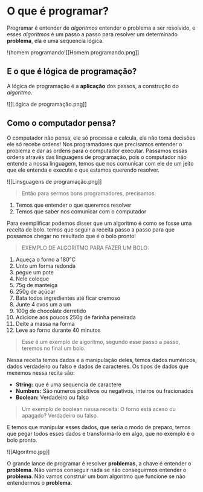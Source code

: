 # O que é programar?

Programar é entender de *algoritmos* entender o problema a ser resolvido, e esses *algoritmos* é um passo a passo para resolver um determinado **problema**, ela é uma sequencia lógica.


!(homem programando![[Homem programando.png]]

## E o que é lógica de programação?

A lógica de programação é a **aplicação** dos passos, a construção do *algoritmo*. 


![[Lógica de programação.png]]
## Como o computador pensa?

O computador não pensa, ele só processa e calcula, ela não toma decisões ele só recebe ordens! Nos programadores que precisamos entender o problema e dar as ordens para o computador executar. Passamos essas ordens através das linguagens de programação, pois o computador não entende a nossa linguagem, temos que nos comunicar com ele de um jeito que ele entenda e execute o que estamos querendo resolver.

![[Linsguagens de programação.png]]

> Então para sermos bons programadores, precisamos:

1. Temos que entender o que queremos resolver
2. Temos que saber nos comunicar com o computador

Para exemplificar podemos disser que um algoritmo é como se fosse uma receita de bolo. temos que seguir a receita passo a passo para que possamos chegar no resultado que é o bolo pronto!

> EXEMPLO DE ALGORITMO PARA FAZER UM BOLO:

1. Aqueça o forno a 180°C
2. Unto um forma redonda
3. pegue um pote
4. Nele coloque
5.  75g de manteiga
6. 250g de açúcar
7. Bata todos ingredientes até ficar cremoso
8. Junte 4 ovos um a um
9. 100g de chocolate derretido
10. Adicione aos poucos 250g de farinha peneirada
11. Deite a massa na forma
12. Leve ao forno durante 40 minutos

>Esse é um exemplo de algoritmo, segundo esse passo a passo, teremos no final um bolo. 

Nessa receita temos dados e a manipulação deles, temos dados numéricos, dados verdadeiro ou falso e dados de caracteres.
Os tipos de dados que mexemos nessa recita são:

+ **String:** que é uma sequencia de caractere
+ **Numbers:** São números positivos ou negativos, inteiros ou fracionados
+ **Boolean:** Verdadeiro ou falso

> Um exemplo de boolean nessa receita: O forno está aceso ou apagado? Verdadeiro ou falso.

E temos que manipular esses dados, que seria o modo de preparo, temos que pegar todos esses dados e transforma-lo em algo, que no exemplo é o bolo pronto.

![[Algoritmo.jpg]]

O grande lance de programar é resolver **problemas**, a chave é entender o **problema**. Não vamos conseguir nada se não conseguirmos entender o **problema**. Não vamos construir um bom algoritmo que funcione se não entendermos o **problema**. 